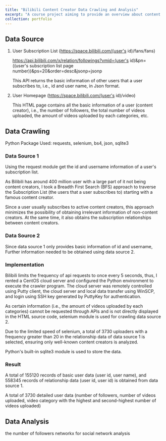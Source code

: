 ```yaml
---
title: "Bilibili Content Creator Data Crawling and Analysis"
excerpt: "A course project aiming to provide an overview about content creators on Bilibili and their social network<br/><img src='/images/500x300.png'>"
collection: portfolio
---
```


## Data Source
1. User Subscription List (https://space.bilibili.com/(user's id)/fans/fans) 

    https://api.bilibili.com/x/relation/followings?vmid=(user's id)&pn=((user's subscription list page number))&ps=20&order=desc&jsonp=jsonp

    This API returns the basic information of other users that a user subscribes to, i.e., id and user name, in Json format.

2. User Homepage (https://space.bilibili.com/(user's id)/video)

    This HTML page contains all the basic information of a user (content creator), i.e., the number of followers, the total number of videos uploaded, the amount of videos uploaded by each categories, etc.

## Data Crawling
Python Package Used: requests, selenium, bs4, json, sqlite3

### Data Source 1
Using the request module get the id and username information of a user's subscription list.

As Bilibili has around 400 million user with a large part of it not being content creators, I took a Breadth First Search (BFS) approach to traverse the Subscription List (the users that a user subscribes to) starting with a famous content creator. 

Since a user usually subscribes to active content creators, this approach minimizes the possibility of obtaining irrelevant information of non-content creators. At the same time, it also obtains the subscription relationships between content creators.

### Data Source 2
Since data source 1 only provides basic information of id and username, Further information needed to be obtained using data source 2. 

### Implementation
Bilibili limits the frequency of api requests to once every 5 seconds, thus, I rented a CentOS cloud server and configured the Python environment to execute the crawler program. The cloud server was remotely controlled using Putty client, the cloud server and local data transfer using WinSCP, and login using SSH key generated by PuttyKey for authentication.

As certain information (i.e., the amount of videos uploaded by each categories) cannot be requested through APIs and is not directly displayed in the HTML source code, selenium module is used for crawling data source 2.

Due to the limited speed of selenium, a total of 3730 uploaders with a frequency greater than 20 in the relationship data of data source 1 is selected, ensuring only well-known content creators is analyzed.

Python's built-in sqlite3 module is used to store the data.

### Result
A total of 155120 records of basic user data (user id, user name), and 558345 records of relationship data (user id, user id) is obtained from data source 1.

A total of 3730 detailed user data (number of followers, number of videos uploaded, video category with the highest and second-highest number of videos uploaded)

## Data Analysis
the number of followers
networkx for social network analysis